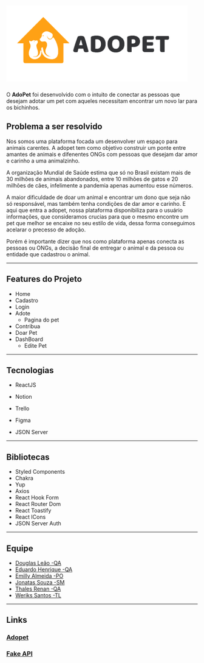# ![Adopet](src/assets/Logo.svg)

O **AdoPet** foi desenvolvido com o intuito de conectar as pessoas que desejam adotar um pet com aqueles necessitam encontrar um novo lar para os bichinhos.

## Problema a ser resolvido

Nos somos uma plataforma focada um desenvolver um espaço para animais carentes. A adopet tem como objetivo construir um ponte entre amantes de animais e difenentes ONGs com pessoas que desejam dar amor e carinho a uma animalzinho.

A organização Mundial de Saúde estima que só no Brasil existam mais de 30 milhões de animais abandonados, entre 10 milhões de gatos e 20 milhões de cães, infelimente a pandemia apenas aumentou esse números.

A maior dificuldade de doar um animal e encontrar um dono que seja não só responsável, mas também tenha condições de dar amor e carinho. E aqui que entra a adopet, nossa plataforma disponibiliza para o usuário informações, que consideramos crucias para que o mesmo encontre um pet que melhor se encaixe no seu estilo de vida, dessa forma conseguimos acelarar o precesso de adoção.

Porém é importante dizer que nos como plataforma apenas conecta as pessoas ou ONGs, a decisão final de entregar o animal e da pessoa ou entidade que cadastrou o animal.

---

## Features do Projeto

- Home
- Cadastro
- Login
- Adote
  - Pagina do pet
- Contribua
- Doar Pet
- DashBoard
  - Edite Pet

---

## Tecnologias

- ReactJS

- Notion

- Trello

- Figma

- JSON Server

---

## Bibliotecas

- Styled Components
- Chakra
- Yup
- Axios
- React Hook Form
- React Router Dom
- React Toastify
- React ICons
- JSON Server Auth

---

## Equipe

- [Douglas Leão -QA](https://github.com/elefantinhos2)
- [Eduardo Henrique -QA](https://github.com/HenriqueMts)
- [Emilly Almeida -PO](https://github.com/Emillyalmeida)
- [Jonatas Souza -SM](https://github.com/jotasouza)
- [Thales Renan -QA](https://github.com/thalesrenan)
- [Weriks Santos -TL](https://github.com/werikscs)

---

## Links

### [Adopet](https://adopet-m3.vercel.app/)

### [Fake API](https://github.com/werikscs/json-server-base)
